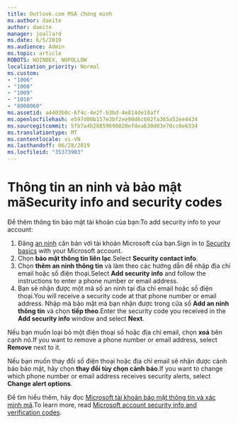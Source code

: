 ```yaml
---
title: Outlook.com MSA chứng minh
ms.author: daeite
author: daeite
manager: joallard
ms.date: 6/5/2019
ms.audience: Admin
ms.topic: article
ROBOTS: NOINDEX, NOFOLLOW
localization_priority: Normal
ms.custom:
- "1006"
- "1008"
- "1009"
- "1010"
- "8000060"
ms.assetid: a4403b0c-6f4c-4e2f-b3bd-4e814de10aff
ms.openlocfilehash: e597d00b157e3bf2ee90d6c602fa365a52ee4434
ms.sourcegitcommit: 5fb7a4b28859690020efdea630d03e70cc0e6334
ms.translationtype: MT
ms.contentlocale: vi-VN
ms.lasthandoff: 06/28/2019
ms.locfileid: "35373903"
---
```

# <a name="security-info-and-security-codes"></a><span data-ttu-id="90255-102">Thông tin an ninh và bảo mật mã</span><span class="sxs-lookup"><span data-stu-id="90255-102">Security info and security codes</span></span>

<span data-ttu-id="90255-103">Để thêm thông tin bảo mật tài khoản của bạn:</span><span class="sxs-lookup"><span data-stu-id="90255-103">To add security info to your account:</span></span>

1. <span data-ttu-id="90255-104">Đăng [an ninh](https://account.microsoft.com/security) căn bản với tài khoản Microsoft của bạn.</span><span class="sxs-lookup"><span data-stu-id="90255-104">Sign in to [Security basics](https://account.microsoft.com/security) with your Microsoft account.</span></span>
1. <span data-ttu-id="90255-105">Chọn **bảo mật thông tin liên lạc**.</span><span class="sxs-lookup"><span data-stu-id="90255-105">Select **Security contact info**.</span></span>
1. <span data-ttu-id="90255-106">Chọn **thêm an ninh thông tin** và làm theo các hướng dẫn để nhập địa chỉ email hoặc số điện thoại.</span><span class="sxs-lookup"><span data-stu-id="90255-106">Select **Add security info** and follow the instructions to enter a phone number or email address.</span></span>
1. <span data-ttu-id="90255-107">Bạn sẽ nhận được một mã số an ninh tại địa chỉ email hoặc số điện thoại.</span><span class="sxs-lookup"><span data-stu-id="90255-107">You will receive a security code at that phone number or email address.</span></span> <span data-ttu-id="90255-108">Nhập mã bảo mật mà bạn nhận được trong cửa sổ **Add an ninh thông tin** và chọn **tiếp theo**.</span><span class="sxs-lookup"><span data-stu-id="90255-108">Enter the security code you received in the **Add security info** window and select **Next**.</span></span>

<span data-ttu-id="90255-109">Nếu bạn muốn loại bỏ một điện thoại số hoặc địa chỉ email, chọn **xoá** bên cạnh nó.</span><span class="sxs-lookup"><span data-stu-id="90255-109">If you want to remove a phone number or email address, select **Remove** next to it.</span></span>

<span data-ttu-id="90255-110">Nếu bạn muốn thay đổi số điện thoại hoặc địa chỉ email sẽ nhận được cảnh báo bảo mật, hãy chọn **thay đổi tùy chọn cảnh báo**.</span><span class="sxs-lookup"><span data-stu-id="90255-110">If you want to change which phone number or email address receives security alerts, select **Change alert options**.</span></span>

<span data-ttu-id="90255-111">Để tìm hiểu thêm, hãy đọc [Microsoft tài khoản bảo mật thông tin và xác minh mã](https://support.microsoft.com/help/12428/).</span><span class="sxs-lookup"><span data-stu-id="90255-111">To learn more, read [Microsoft account security info and verification codes](https://support.microsoft.com/help/12428/).</span></span>